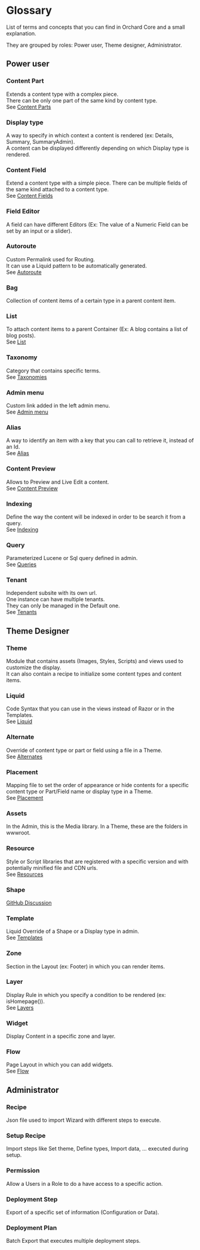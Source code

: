 # Glossary

List of terms and concepts that you can find in Orchard Core and a small explanation.

They are grouped by roles: Power user, Theme designer, Administrator.

## Power user

### Content Part

Extends a content type with a complex piece.  
There can be only one part of the same kind by content type.  
See [Content Parts](../reference/modules/ContentParts)

### Display type

A way to specify in which context a content is rendered (ex: Details, Summary, SummaryAdmin).  
A content can be displayed differently depending on which Display type is rendered.

### Content Field

Extend a content type with a simple piece. There can be multiple fields of the same kind attached to a content type.  
See [Content Fields](../reference/modules/ContentFields)

### Field Editor

A field can have different Editors (Ex: The value of a Numeric Field can be set by an input or a slider).

### Autoroute

Custom Permalink used for Routing.  
It can use a Liquid pattern to be automatically generated.  
See [Autoroute](../reference/modules/Autoroute)

### Bag

Collection of content items of a certain type in a parent content item.

### List

To attach content items to a parent Container (Ex: A blog contains a list of blog posts).  
See [List](../reference/modules/List)

### Taxonomy

Category that contains specific terms.  
See [Taxonomies](../reference/modules/Taxonomies)

### Admin menu

Custom link added in the left admin menu.  
See [Admin menu](../reference/modules/AdminMenu)

### Alias

A way to identify an item with a key that you can call to retrieve it, instead of an Id.  
See [Alias](../reference/modules/Alias)

### Content Preview

Allows to Preview and Live Edit a content.  
See [Content Preview](../reference/modules/ContentPreview)

### Indexing

Define the way the content will be indexed in order to be search it from a query.  
See [Indexing](../reference/modules/Indexing)

### Query

Parameterized Lucene or Sql query defined in admin.  
See [Queries](../reference/modules/Queries)

### Tenant

Independent subsite with its own url.  
One instance can have multiple tenants.  
They can only be managed in the Default one.  
See [Tenants](../reference/modules/Tenants)

## Theme Designer

### Theme

Module that contains assets (Images, Styles, Scripts) and views used to customize the display.  
It can also contain a recipe to initialize some content types and content items.

### Liquid

Code Syntax that you can use in the views instead of Razor or in the Templates.  
See [Liquid](../reference/modules/Liquid)

### Alternate

Override of content type or part or field using a file in a Theme.  
See [Alternates](../reference/modules/Templates/#shape-differentiators)

### Placement

Mapping file to set the order of appearance or hide contents for a specific content type or Part/Field name or display type in a Theme.  
See [Placement](../reference/modules/Placement)

### Assets

In the Admin, this is the Media library. In a Theme, these are the folders in wwwroot.

### Resource

Style or Script libraries that are registered with a specific version and with potentially minified file and CDN urls.  
See [Resources](../reference/modules/Resources)

### Shape

 [GitHub Discussion](https://github.com/OrchardCMS/OrchardCore/issues/4121#issuecomment-539608731)

### Template

Liquid Override of a Shape or a Display type in admin.  
See [Templates](../reference/modules/Templates)

### Zone

Section in the Layout (ex: Footer) in which you can render items.

### Layer

Display Rule in which you specify a condition to be rendered (ex: isHomepage()).  
See [Layers](../reference/modules/Layers)

### Widget

Display Content in a specific zone and layer.

### Flow

Page Layout in which you can add widgets.  
See [Flow](../reference/modules/Flow)

## Administrator

### Recipe

Json file used to import Wizard with different steps to execute.

### Setup Recipe

Import steps like Set theme, Define types, Import data, ... executed during setup.

### Permission

Allow a Users in a Role to do a have access to a specific action.

### Deployment Step

Export of a specific set of information (Configuration or Data).

### Deployment Plan

Batch Export that executes multiple deployment steps.
